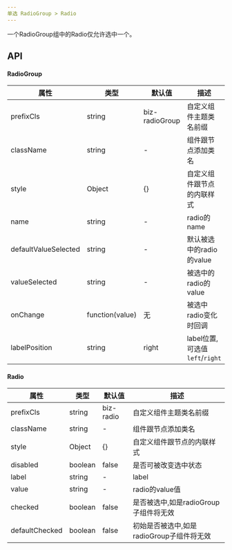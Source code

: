 ```yaml
---
单选 RadioGroup > Radio
---
```


一个RadioGroup组中的Radio仅允许选中一个。

## API
#### RadioGroup
| 属性      | 类型    | 默认值       | 描述         |
|----------|---------|------------|--------------|
|prefixCls |string   |biz-radioGroup  | 自定义组件主题类名前缀|
|className | string  |-           |组件跟节点添加类名|
|style|Object|{}|自定义组件跟节点的内联样式|
|name|string|-|radio的name|
|defaultValueSelected|string|-|默认被选中的radio的value|
|valueSelected|string|-|被选中的radio的value|
|onChange|function(value)|无|被选中radio变化时回调|
|labelPosition|string|right|label位置,可选值`left`/`right`|


#### Radio
| 属性      | 类型    | 默认值       | 描述         |
|----------|---------|------------|--------------|
|prefixCls |string   |biz-radio  | 自定义组件主题类名前缀|
|className | string  |-           |组件跟节点添加类名|
|style|Object|{}|自定义组件跟节点的内联样式|
|disabled|boolean|false|是否可被改变选中状态|
|label|string|-|label|
|value|string|-|radio的value值|
|checked|boolean|false|是否被选中,如是radioGroup子组件将无效|
|defaultChecked|boolean|false|初始是否被选中,如是radioGroup子组件将无效|